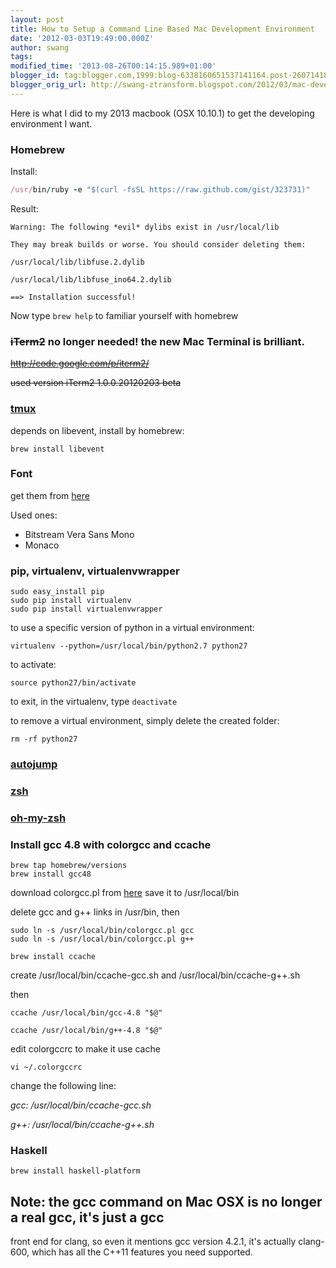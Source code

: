 ```yaml
---
layout: post
title: How to Setup a Command Line Based Mac Development Environment
date: '2012-03-03T19:49:00.000Z'
author: swang
tags: 
modified_time: '2013-08-26T00:14:15.989+01:00'
blogger_id: tag:blogger.com,1999:blog-6338160651537141164.post-2607141862908425358
blogger_orig_url: http://swang-ztransform.blogspot.com/2012/03/mac-development-environment-setup.html
---
```


Here is what I did to my 2013 macbook (OSX 10.10.1) to get the developing environment I want.


### Homebrew

Install:

```ruby
/usr/bin/ruby -e "$(curl -fsSL https://raw.github.com/gist/323731)"
```

Result:

```
Warning: The following *evil* dylibs exist in /usr/local/lib

They may break builds or worse. You should consider deleting them:

/usr/local/lib/libfuse.2.dylib

/usr/local/lib/libfuse_ino64.2.dylib

==> Installation successful!
```

Now type `brew help` to familiar yourself with homebrew


### ~~iTerm2~~ no longer needed! the new Mac Terminal is brilliant.

~~http://code.google.com/p/iterm2/~~

~~used version iTerm2 1.0.0.20120203 beta~~


### [tmux](http://tmux.sourceforge.net/)

depends on libevent, install by homebrew:

```
brew install libevent
```


### Font

get them from [here](http://www.lowing.org/fonts/)

Used ones:
* Bitstream Vera Sans Mono
* Monaco


### pip, virtualenv, virtualenvwrapper

```
sudo easy_install pip
sudo pip install virtualenv
sudo pip install virtualenvwrapper
```

to use a specific version of python in a virtual environment:

```
virtualenv --python=/usr/local/bin/python2.7 python27
```
  
to activate:

```
source python27/bin/activate
```
    
to exit, in the virtualenv, type `deactivate`
     
to remove a virtual environment, simply delete the created folder:

```
rm -rf python27
```


### [autojump](https://github.com/joelthelion/autojump/wiki)

### [zsh](http://zshwiki.org/home/)

### [oh-my-zsh](https://github.com/robbyrussell/oh-my-zsh)

### Install gcc 4.8 with colorgcc and ccache

```
brew tap homebrew/versions
brew install gcc48
```

download colorgcc.pl from [here](https://github.com/colorgcc/colorgcc)
save it to /usr/local/bin

delete gcc and g++ links in /usr/bin, then

```
sudo ln -s /usr/local/bin/colorgcc.pl gcc
sudo ln -s /usr/local/bin/colorgcc.pl g++
```

```
brew install ccache
```

create /usr/local/bin/ccache-gcc.sh and /usr/local/bin/ccache-g++.sh

then

```
ccache /usr/local/bin/gcc-4.8 "$@" 

ccache /usr/local/bin/g++-4.8 "$@" 
```

edit colorgccrc to make it use cache

```
vi ~/.colorgccrc
```
change the following line:

_gcc: /usr/local/bin/ccache-gcc.sh_

_g++: /usr/local/bin/ccache-g++.sh_


### Haskell

```
brew install haskell-platform
```

            
## Note: the gcc command on Mac OSX is no longer a real gcc, it's just a gcc
front end for clang, so even it mentions gcc version 4.2.1, it's actually clang-600,
which has all the C++11 features you need supported.
